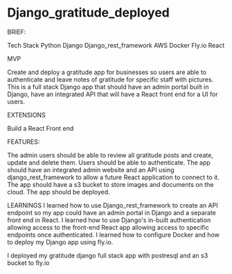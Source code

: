# Django_gratitude_deployed

BRIEF: 

Tech Stack
Python
Django
Django_rest_framework
AWS
Docker
Fly.io
React


MVP

Create and deploy a gratitude app for businesses so users are able to authenticate and leave notes of gratitude for specific staff with pictures.  
This is a full stack Django app that should have an admin portal built in Django, have an integrated API that will have a React front end
for a UI for users. 


EXTENSIONS

Build a React Front end


FEATURES:

The admin users should be able to review all gratitude posts and create, update and delete them. 
Users should be able to authenticate.
The app should have an integrated admin website and an API using django_rest_framework to allow a future React application to connect to it. 
The app should have a s3 bucket to store images and documents on the cloud. 
The app should be deployed.


LEARNINGS
I learned how to use Django_rest_framework to create an API endpoint so my app could have an admin portal in Django and a separate front end in React.
I learned how to use Django's in-built authentication allowing access to the front-end React app allowing access to specific endpoints once authenticated.
I learned how to configure Docker and how to deploy my Django app using fly.io. 



I deployed my gratitude django full stack app with postresql and an s3 bucket to fly.io
